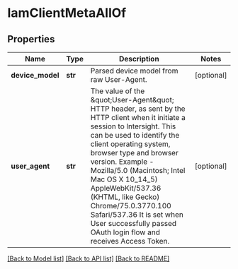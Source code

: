 # IamClientMetaAllOf

## Properties
Name | Type | Description | Notes
------------ | ------------- | ------------- | -------------
**device_model** | **str** | Parsed device model from raw User-Agent.   | [optional] 
**user_agent** | **str** | The value of the \&quot;User-Agent\&quot; HTTP header, as sent by the HTTP client when it initiate a session to Intersight. This can be used to identify the client operating system, browser type and browser version. Example - Mozilla/5.0 (Macintosh; Intel Mac OS X 10_14_5) AppleWebKit/537.36 (KHTML, like Gecko) Chrome/75.0.3770.100 Safari/537.36 It is set when User successfully passed OAuth login flow and receives Access Token.     | [optional] 

[[Back to Model list]](../README.md#documentation-for-models) [[Back to API list]](../README.md#documentation-for-api-endpoints) [[Back to README]](../README.md)


